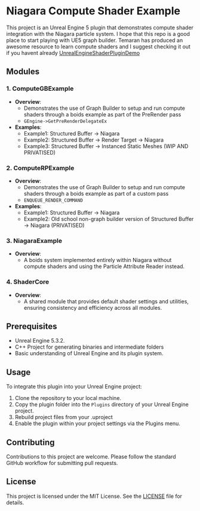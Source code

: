 # Niagara Compute Shader Example

This project is an Unreal Engine 5 plugin that demonstrates compute shader integration with the Niagara particle system.
I hope that this repo is a good place to start playing with UE5 graph builder.
Temaran has produced an awesome resource to learn compute shaders and I suggest checking it out if you havent already [UnrealEngineShaderPluginDemo](https://github.com/Temaran/UnrealEngineShaderPluginDemo)

## Modules

### 1. ComputeGBExample

- **Overview**:
  - Demonstrates the use of Graph Builder to setup and run compute shaders through a boids example as part of the PreRender pass
  - `GEngine->GetPreRenderDelegateEx`
- **Examples**:
  - Example1: Structured Buffer -> Niagara
  - Example2: Structured Buffer -> Render Target -> Niagara
  - Example3: Structured Buffer -> Instanced Static Meshes (WIP AND PRIVATISED)

### 2. ComputeRPExample

- **Overview**:
  - Demonstrates the use of Graph Builder to setup and run compute shaders through a boids example as part of a custom pass
  - `ENQUEUE_RENDER_COMMAND`
- **Examples**:
  - Example1: Structured Buffer -> Niagara
  - Example2: Old school non-graph builder version of Structured Buffer -> Niagara (PRIVATISED)

### 3. NiagaraExample

- **Overview**:
  - A boids system implemented entirely within Niagara without compute shaders and using the Particle Attribute Reader instead.

### 4. ShaderCore

- **Overview**:
  - A shared module that provides default shader settings and utilities, ensuring consistency and efficiency across all modules.

## Prerequisites

- Unreal Engine 5.3.2.
- C++ Project for generating binaries and intermediate folders
- Basic understanding of Unreal Engine and its plugin system.

## Usage

To integrate this plugin into your Unreal Engine project:

1. Clone the repository to your local machine.
2. Copy the plugin folder into the `Plugins` directory of your Unreal Engine project.
3. Rebuild project files from your  .uproject
3. Enable the plugin within your project settings via the Plugins menu.

## Contributing

Contributions to this project are welcome. Please follow the standard GitHub workflow for submitting pull requests.

## License

This project is licensed under the MIT License. See the [LICENSE](LICENSE) file for details.